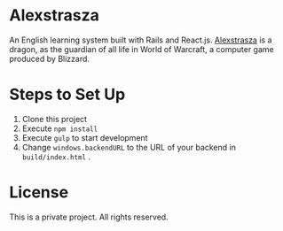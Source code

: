 # Alexstrasza

An English learning system built with Rails and React.js.
[Alexstrasza](http://wowwiki.wikia.com/Alexstrasza) is a dragon, as the guardian of all life in World of Warcraft, a computer game produced by Blizzard.  

# Steps to Set Up

1. Clone this project
2. Execute `npm install`
3. Execute `gulp` to start development
4. Change `windows.backendURL` to the URL of your backend in `build/index.html` .

# License

This is a private project. All rights reserved.

